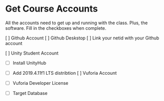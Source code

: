 # Get Course Accounts

All the accounts need to get up and running with the class. Plus, the software. Fill in the checkboxes when complete.

[ ] Github Account
[ ] Github Deskstop
[ ] Link your netid with your Github account

[ ] Unity Student Account
 * [ ] Install UnityHub
 * [ ] Add 2019.4.11f1 LTS distribtion
[ ] Vuforia Account
 * [ ]  Vuforia Developer License
 * [ ]  Target Database
 
